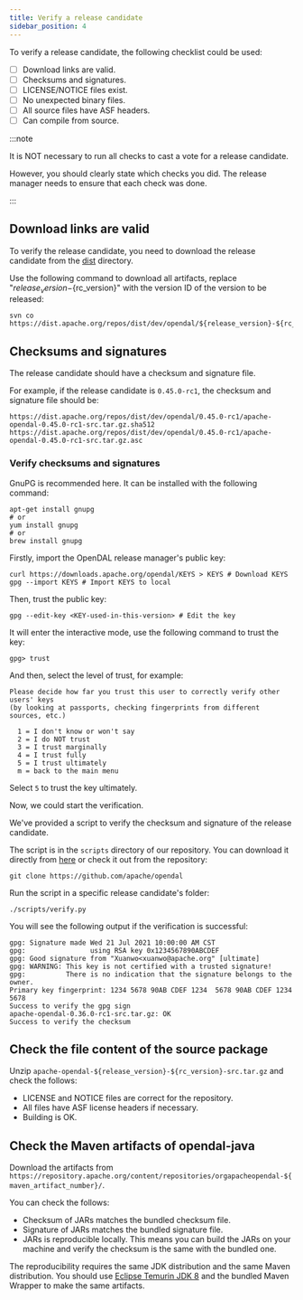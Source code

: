 ```yaml
---
title: Verify a release candidate
sidebar_position: 4
---
```


To verify a release candidate, the following checklist could be used:

- [ ] Download links are valid.
- [ ] Checksums and signatures.
- [ ] LICENSE/NOTICE files exist.
- [ ] No unexpected binary files.
- [ ] All source files have ASF headers.
- [ ] Can compile from source.

:::note

It is NOT necessary to run all checks to cast a vote for a release candidate.

However, you should clearly state which checks you did. The release manager needs to ensure that each check was done.

:::

## Download links are valid

To verify the release candidate, you need to download the release candidate from the [dist](https://dist.apache.org/repos/dist/dev/opendal/) directory.

Use the following command to download all artifacts, replace "${release_version}-${rc_version}" with the version ID of the version to be released:

```shell
svn co https://dist.apache.org/repos/dist/dev/opendal/${release_version}-${rc_version}/
```

## Checksums and signatures

The release candidate should have a checksum and signature file.

For example, if the release candidate is `0.45.0-rc1`, the checksum and signature file should be:

```
https://dist.apache.org/repos/dist/dev/opendal/0.45.0-rc1/apache-opendal-0.45.0-rc1-src.tar.gz.sha512
https://dist.apache.org/repos/dist/dev/opendal/0.45.0-rc1/apache-opendal-0.45.0-rc1-src.tar.gz.asc
```

### Verify checksums and signatures

GnuPG is recommended here. It can be installed with the following command:

```shell
apt-get install gnupg
# or
yum install gnupg
# or
brew install gnupg
```

Firstly, import the OpenDAL release manager's public key:

```shell
curl https://downloads.apache.org/opendal/KEYS > KEYS # Download KEYS
gpg --import KEYS # Import KEYS to local
```

Then, trust the public key:

```shell
gpg --edit-key <KEY-used-in-this-version> # Edit the key
```

It will enter the interactive mode, use the following command to trust the key:

```shell
gpg> trust
```

And then, select the level of trust, for example:

```
Please decide how far you trust this user to correctly verify other users' keys
(by looking at passports, checking fingerprints from different sources, etc.)

  1 = I don't know or won't say
  2 = I do NOT trust
  3 = I trust marginally
  4 = I trust fully
  5 = I trust ultimately
  m = back to the main menu
```

Select `5` to trust the key ultimately.

Now, we could start the verification.

We've provided a script to verify the checksum and signature of the release candidate.

The script is in the `scripts` directory of our repository.
You can download it directly from [here](https://raw.githubusercontent.com/apache/opendal/main/scripts/check.py)
or check it out from the repository:

```shell
git clone https://github.com/apache/opendal
```

Run the script in a specific release candidate's folder:

```shell
./scripts/verify.py
```

You will see the following output if the verification is successful:

```
gpg: Signature made Wed 21 Jul 2021 10:00:00 AM CST
gpg:                using RSA key 0x1234567890ABCDEF
gpg: Good signature from "Xuanwo<xuanwo@apache.org" [ultimate]
gpg: WARNING: This key is not certified with a trusted signature!
gpg:          There is no indication that the signature belongs to the owner.
Primary key fingerprint: 1234 5678 90AB CDEF 1234  5678 90AB CDEF 1234 5678
Success to verify the gpg sign
apache-opendal-0.36.0-rc1-src.tar.gz: OK
Success to verify the checksum
```

## Check the file content of the source package

Unzip `apache-opendal-${release_version}-${rc_version}-src.tar.gz` and check the follows:

- LICENSE and NOTICE files are correct for the repository.
- All files have ASF license headers if necessary.
- Building is OK.

## Check the Maven artifacts of opendal-java

Download the artifacts from `https://repository.apache.org/content/repositories/orgapacheopendal-${maven_artifact_number}/`.

You can check the follows:

- Checksum of JARs matches the bundled checksum file.
- Signature of JARs matches the bundled signature file.
- JARs is reproducible locally. This means you can build the JARs on your machine and verify the checksum is the same with the bundled one.

The reproducibility requires the same JDK distribution and the same Maven distribution. You should use [Eclipse Temurin JDK 8](https://adoptium.net/temurin/releases/?version=8) and the bundled Maven Wrapper to make the same artifacts.
